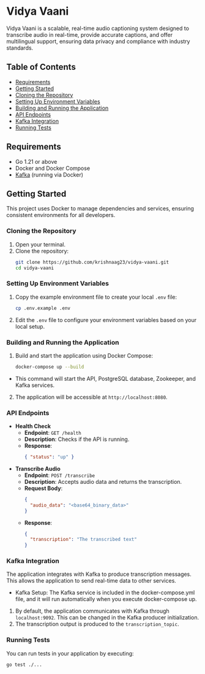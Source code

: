 # Vidya Vaani

Vidya Vaani is a scalable, real-time audio captioning system designed to transcribe audio in real-time, provide accurate captions, and offer multilingual support, ensuring data privacy and compliance with industry standards.

## Table of Contents

- [Requirements](#requirements)
- [Getting Started](#getting-started)
- [Cloning the Repository](#cloning-the-repository)
- [Setting Up Environment Variables](#setting-up-environment-variables)
- [Building and Running the Application](#building-and-running-the-application)
- [API Endpoints](#api-endpoints)
- [Kafka Integration](#kafka-integration)
- [Running Tests](#running-tests)

## Requirements

- Go 1.21 or above
- Docker and Docker Compose
- [Kafka](https://kafka.apache.org/) (running via Docker)

## Getting Started

This project uses Docker to manage dependencies and services, ensuring consistent environments for all developers.

### Cloning the Repository

1. Open your terminal.
2. Clone the repository:
   ```bash
   git clone https://github.com/krishnaag23/vidya-vaani.git
   cd vidya-vaani
   ```

### Setting Up Environment Variables

1. Copy the example environment file to create your local `.env` file:
   ```bash
   cp .env.example .env
   ```
2. Edit the `.env` file to configure your environment variables based on your local setup.

### Building and Running the Application

1. Build and start the application using Docker Compose:
   ```bash
   docker-compose up --build
   ```
  - This command will start the API, PostgreSQL database, Zookeeper, and Kafka services.
2. The application will be accessible at `http://localhost:8080`.

### API Endpoints

- **Health Check**
  - **Endpoint**: `GET /health`
  - **Description**: Checks if the API is running.
  - **Response**:
    ```json
    { "status": "up" }
    ```
- **Transcribe Audio**
  - **Endpoint**: `POST /transcribe`
  - **Description**: Accepts audio data and returns the transcription.
  - **Request Body**:
    ```json
    {
      "audio_data": "<base64_binary_data>"
    }
    ```
  - **Response**:
    ```json
    {
      "transcription": "The transcribed text"
    }
    ```

### Kafka Integration

The application integrates with Kafka to produce transcription messages. This allows the application to send real-time data to other services.

- Kafka Setup: The Kafka service is included in the docker-compose.yml file, and it will run automatically when you execute docker-compose up.
1. By default, the application communicates with Kafka through `localhost:9092`. This can be changed in the Kafka producer initialization.
2. The transcription output is produced to the `transcription_topic`.


### Running Tests

You can run tests in your application by executing:

```bash
go test ./...
```
